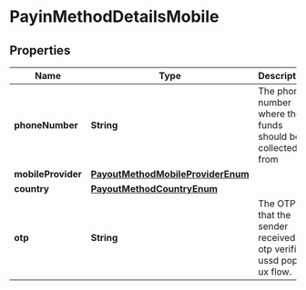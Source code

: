 

# PayinMethodDetailsMobile

## Properties

Name | Type | Description | Notes
------------ | ------------- | ------------- | -------------
**phoneNumber** | **String** | The phone number where the funds should be collected from |  [optional]
**mobileProvider** | [**PayoutMethodMobileProviderEnum**](PayoutMethodMobileProviderEnum.md) |  |  [optional]
**country** | [**PayoutMethodCountryEnum**](PayoutMethodCountryEnum.md) |  |  [optional]
**otp** | **String** | The OTP that the sender received in otp verified ussd popup ux flow. |  [optional]



